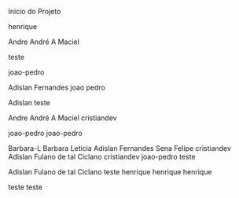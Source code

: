 Inicio do Projeto 

 henrique


 Andre
André A Maciel

 teste

 joao-pedro


Adislan Fernandes joao pedro


 Adislan
 teste


 Andre
André A Maciel
 cristiandev


joao-pedro
joao-pedro


Barbara-L
Barbara Leticia
Adislan Fernandes Sena
Felipe
 cristiandev
 Adislan
Fulano de tal
Ciclano
cristiandev
joao-pedro
 teste

 Adislan
Fulano de tal
Ciclano
 teste
 henrique
 henrique
henrique

teste
 teste

